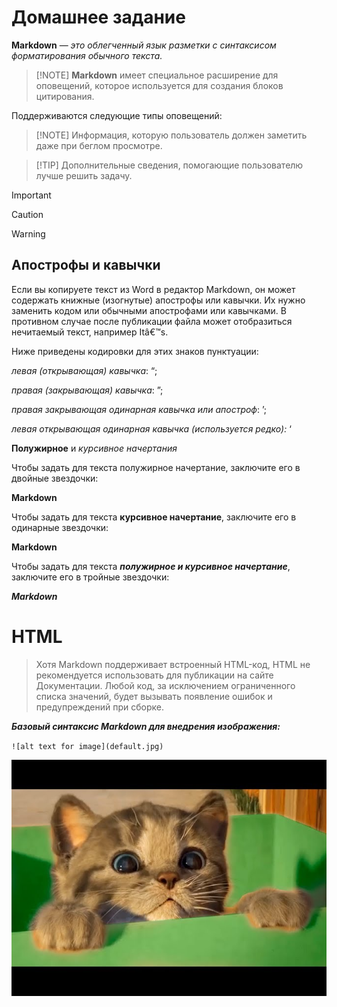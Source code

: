 # Домашнее задание

**Markdown** — *это облегченный язык разметки с синтаксисом форматирования обычного текста.*

>[!NOTE] **Markdown** имеет специальное расширение для оповещений, которое используется для создания блоков цитирования.

Поддерживаются следующие типы оповещений:

> [!NOTE] Информация, которую пользователь должен заметить даже при беглом просмотре.

> [!TIP] Дополнительные сведения, помогающие пользователю лучше решить задачу.

> [!IMPORTANT]

> [!CAUTION]

> [!WARNING]

## Апострофы и кавычки
Если вы копируете текст из Word в редактор Markdown, он может содержать книжные (изогнутые) апострофы или кавычки. Их нужно заменить кодом или обычными апострофами или кавычками. В противном случае после публикации файла может отобразиться нечитаемый текст, например Itâ€™s.

Ниже приведены кодировки для этих знаков пунктуации:

*левая (открывающая) кавычка*: &#8220;;

*правая (закрывающая) кавычка*: &#8221;;

*правая закрывающая одинарная кавычка или апостроф*: &#8217;;

*левая открывающая одинарная кавычка (используется редко):* &#8216;

**Полужирное** и *курсивное начертания*

Чтобы задать для текста полужирное начертание, заключите его в двойные звездочки:

**Markdown**

Чтобы задать для текста **курсивное начертание**, заключите его в одинарные звездочки:

**Markdown**


Чтобы задать для текста ***полужирное и курсивное начертание***, заключите его в тройные звездочки:

***Markdown***

# HTML
> Хотя Markdown поддерживает встроенный HTML-код, HTML не рекомендуется использовать для публикации на сайте Документации. Любой код, за исключением ограниченного списка значений, будет вызывать появление ошибок и предупреждений при сборке.

***Базовый синтаксис Markdown для внедрения изображения:***

`![alt text for image](default.jpg)`

![alt text for image](default.jpg)
